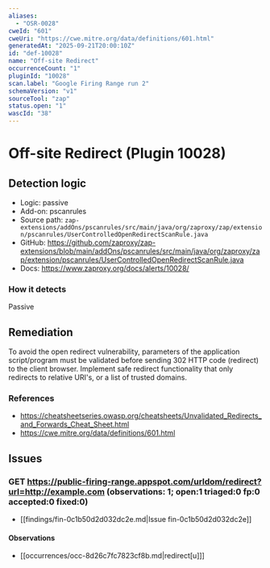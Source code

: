 ```yaml
---
aliases:
  - "OSR-0028"
cweId: "601"
cweUri: "https://cwe.mitre.org/data/definitions/601.html"
generatedAt: "2025-09-21T20:00:10Z"
id: "def-10028"
name: "Off-site Redirect"
occurrenceCount: "1"
pluginId: "10028"
scan.label: "Google Firing Range run 2"
schemaVersion: "v1"
sourceTool: "zap"
status.open: "1"
wascId: "38"
---
```


# Off-site Redirect (Plugin 10028)

## Detection logic

- Logic: passive
- Add-on: pscanrules
- Source path: `zap-extensions/addOns/pscanrules/src/main/java/org/zaproxy/zap/extension/pscanrules/UserControlledOpenRedirectScanRule.java`
- GitHub: https://github.com/zaproxy/zap-extensions/blob/main/addOns/pscanrules/src/main/java/org/zaproxy/zap/extension/pscanrules/UserControlledOpenRedirectScanRule.java
- Docs: https://www.zaproxy.org/docs/alerts/10028/

### How it detects

Passive

## Remediation

To avoid the open redirect vulnerability, parameters of the application script/program must be validated before sending 302 HTTP code (redirect) to the client browser. Implement safe redirect functionality that only redirects to relative URI's, or a list of trusted domains.

### References
- https://cheatsheetseries.owasp.org/cheatsheets/Unvalidated_Redirects_and_Forwards_Cheat_Sheet.html
- https://cwe.mitre.org/data/definitions/601.html

## Issues

### GET https://public-firing-range.appspot.com/urldom/redirect?url=http://example.com  (observations: 1; open:1 triaged:0 fp:0 accepted:0 fixed:0)

- [[findings/fin-0c1b50d2d032dc2e.md|Issue fin-0c1b50d2d032dc2e]]
#### Observations
- [[occurrences/occ-8d26c7fc7823cf8b.md|redirect[u]]]

